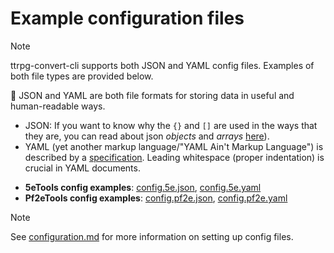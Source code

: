 # Example configuration files

> [!NOTE]
> ttrpg-convert-cli supports both JSON and YAML config files. Examples of both file types are provided below.
>
> 📝 JSON and YAML are both file formats for storing data in useful and human-readable ways.
>
> - JSON: If you want to know why the `{}` and `[]` are used in the ways that they are, you can read about json *objects* and *arrays* [here](https://www.toolsqa.com/rest-assured/what-is-json/)).
> - YAML (yet another markup language/"YAML Ain't Markup Language") is described by a [specification](https://yaml.org/spec/1.2/spec.html). Leading whitespace (proper indentation) is crucial in YAML documents.

- **5eTools config examples**: [config.5e.json](config.5e.json), [config.5e.yaml](config.5e.yaml)
- **Pf2eTools config examples**: [config.pf2e.json](config.pf2e.json), [config.pf2e.yaml](config.pf2e.yaml)

> [!NOTE]
> See [configuration.md](../../docs/configuration.md) for more information on setting up config files.
